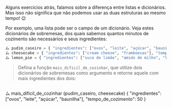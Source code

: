 Alguns exercícios atrás, falamos sobre a diferença entre listas e dicionários. Mas isso não significa que não podemos usar as duas estruturas ao mesmo tempo! :wink:

Por exemplo, uma lista pode ser o campo de um dicionário. Veja estes dicionários de sobremesas, dos quais sabemos quantos minutos de cozimento são necessários e seus ingredientes:


```python
ム pudim_caseiro = { "ingredientes": ["ovos", "leite", "açúcar", "baunilha"], "tempo_de_cozimento": 50 }
ム cheesecake = { "ingredientes": ["cream cheese", "framboesas"], "tempo_de_cozimento": 80 }
ム lemon_pie = { "ingredientes": ["suco de limão", "amido de milho", "leite", "ovos"], "cook_time": 65 }
```


> Defina a função `mais_dificil_de_cozinhar`, que utilize dois dicionários de sobremesas como argumento e retorne aquele com mais ingredientes dos dois:

> ``` python
ム mais_dificil_de_cozinhar (pudim_caseiro, cheesecake)
{ "ingredientes": ["ovos", "leite", "açúcar", "baunilha"], "tempo_de_cozimento": 50 }
```

